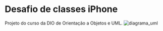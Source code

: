 # Desafio de classes iPhone
Projeto do curso da DIO de Orientação a Objetos e UML.
![diagrama_uml](https://github.com/AGisele/dio-desafio-classes-iphone/assets/122820546/d3f73c4e-55a9-4f1b-ac6a-cbfbb631b47d)
